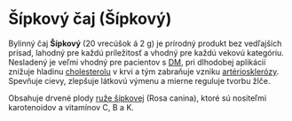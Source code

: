 Šípkový čaj (Šípkový)
=====================

Bylinný čaj **Šípkový** (20 vrecúšok á 2 g) je prírodný produkt bez vedľajších
prísad, lahodný pre každú príležitosť a vhodný pre každú vekovú kategóriu.
Nesladený je veľmi vhodný pre pacientov s [DM](../diagnozy/cukrovka), pri
dlhodobej aplikácií znižuje hladinu [cholesterolu](../diagnozy/cholesterol) v krvi
a tým zabraňuje vzniku [artériosklerózy](../diagnozy/arterioskleroza). Spevňuje cievy, zlepšuje
látkovú výmenu a mierne reguluje tvorbu žlče.

Obsahuje drvené plody [ruže šípkovej](../bylinky/ruza-sipova) (Rosa canina),
ktoré sú nositeľmi karotenoidov a vitamínov C, B a K.
